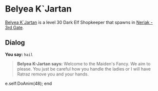 # Belyea K\`Jartan



[Belyea K\`Jartan](/npc/42101) is a level 30 Dark Elf Shopkeeper that spawns in [Neriak - 3rd Gate](/zone/42).



## Dialog

**You say:** `hail`



>**Belyea K-Jartan says:** Welcome to the Maiden's Fancy. We aim to please. You just be careful how you handle the ladies or I will have Ratraz remove you and your hands.


e.self:DoAnim(48);
end